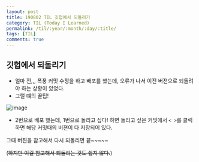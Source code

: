 ```yaml
---
layout: post
title: 190802 TIL 깃헙에서 되돌리기
category: TIL (Today I Learned)
permalink: /til/:year/:month/:day/:title/
tags: [TIL]
comments: true
---
```


## **깃헙에서 되돌리기**

- 얼마 전,,, 폭풍 커밋 수정을 하고 배포를 했는데, 오류가 나서 이전 버젼으로 되돌려야 하는 상황이 있었다.
- 그럴 떄의 꿀팁! 

![image](https://user-images.githubusercontent.com/52398266/62816467-09146a00-bb63-11e9-846e-82ab865c61c1.png)

- 2번으로 배포 했는데, 1번으로 돌리고 싶다! 하면 돌리고 싶은 커밋에서 `< >`를 클릭하면 해당 커밋때의 버젼이 다 저장되어 있다.

그때 버젼을 참고해서 다시 되돌리면 끝~~~~~

(~~하지만 이걸 참고해서 되돌리는 것도 쉽지 않다.~~)
